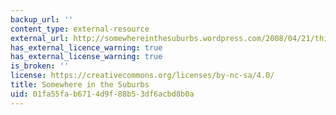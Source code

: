 ```yaml
---
backup_url: ''
content_type: external-resource
external_url: http://somewhereinthesuburbs.wordpress.com/2008/04/21/this-is-just-to-say/
has_external_licence_warning: true
has_external_license_warning: true
is_broken: ''
license: https://creativecommons.org/licenses/by-nc-sa/4.0/
title: Somewhere in the Suburbs
uid: 01fa55fa-b671-4d9f-88b5-3df6acbd8b0a
---
```

